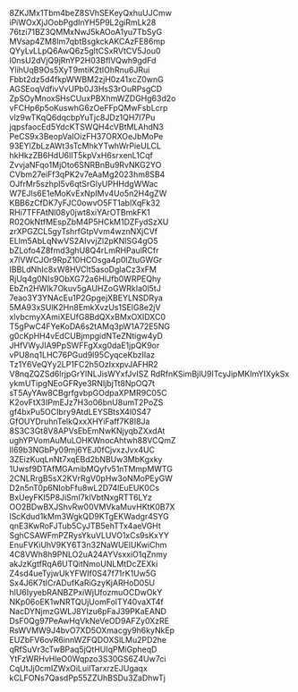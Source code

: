 8ZKJMx1Tbm4beZ8SVhSEKeyQxhuUJCmw
iPiWOxXjJOobPgdInYH5P9L2giRmLk28
76tzi71BZ3QMMxNwJ5kAOoA1yu7TbSyG
MVsap4ZM8lm7qbtBsgkckAKCAzFE86mp
QYyLvLLpQ6AwQ6z5gltCSxRVtCV5Jou0
I0nsU2dVjQ9jRnYP2H03BflVQwh9gdFd
YlihUqB9Os5XyT9mtiK2tIOhRnu6JRui
Fbbt2dz5d4fkpWWBM2zjH0z41xcZ0wnG
AGSEoqVdfivVvUPb0J3HsS3rOuRPsgCD
ZpSOyMnoxSHsCUuxPBXhmWZDGHg63d2o
vFCHp6p5oKuswhG6zOeFFpQMwFsbLcrp
vlz9wTKqQ6dqcbpYuTjc8JDz1QH7I7Pu
jqpsfaocEd5YdcKTSWQH4cVBtMLAhdN3
PeCS9x3BeopVaIOizFH37ORXOeJbMoPe
93EYlZbLzAWt3sTcMhkYTwhWrPieULCL
hkHkzZB6HdU6lIT5kpVxH6srxenL1Cqf
ZvvjaNFqo1MjOto6SNRBnBu9RvNKG2YO
CVbm27eiFf3qPK2v7eAaMg2023hm8SB4
OJfrMr5szhpI5v6qtSrGlyUPHHdgWWac
W7EJIs6E1eMoKvExNpIMv4Uo5n2H4gZW
KBB6zCfDK7yFJC0owvO5FT1ablXqFk32
RHi7TFFAtNl08y0jwt8xiYArOTBmkFK1
R02OkNtfMEspZbM4P5HCkM1DZFydSzXU
zrXPGZCL5gyTshrfGtpVvm4wznNXjCVf
ELlm5AbLqNwVS2AIvvjZl2pKNlSG4gO5
bZLofo4Z8fmd3ghU8Q4rLmRHPaulRCfr
x7lVWCJOr9RpZ10HCOsga4p0lZtuGWGr
IBBLdNhIc8xW8HVClt5asoDglaCz3xFM
RjUq4g0NIs9ObXG72a6HIJfb0WRPEQhy
EbZn2HWIk7Okuv5gAUHZoGWRkIa0l5tJ
7eao3Y3YNAcEu1P2GpgejXBEYLNSDRya
5MA93xSUlK2Hn8EmkXvzUs1SElG8e2jV
xlvbcmyXAmiXEUfG8BdQXxBMxOXIDXC0
T5gPwC4FYeKoDA6s2tAMq3pW1A72E5NG
g0cKpHH4vEdCUBjmpgidNTeZNtigw4yD
JHfVWyJIA9PpSWFFgXxg0daE1jpQK9or
vPU8nq1LHC76PGud9l95CyqceKbzIIaz
Tz1Y6VeQYy2LP1FC2h5OzIxxpvJAFHR2
V8nqZQZSd6lrjpGrYlNLJisWYxfJvISZ
RdRfnKSimBjIU9ITcyJipMKImYIXykSx
ykmUTipgNEoGFRye3RNIjbjTt8NpOQ7t
sT5AyYAw8CBgrfgvbpGOdpaXPMR9C05C
K2ovFtX3IPmEJz7H3o06bnU8umT2PoZS
gf4bxPu5OCIbry9AtdLEYSBtsX4l0S47
GfOUYDruhnTelkQxxXHYiFaff7K8I8Ja
8S3C3Gt8V8APVsEbEmNwKNjyqbZXxdAt
ughYPVomAuMuLOHKWnocAhtwh88VCQmZ
lI69b3NGbPy09mj6YEJ0fCjvxzJvx4UC
3ZEizKuqLnNt7xqEBd2bNBUw3MbKgxky
1Uwsf9DTAfMGAmibMQyfv51nTMmpMWTG
2CNLRrgB5sX2KVrRgV0pHw3oNMoPEyGW
D2n5nT0p6NIobFfu8wL2D74lEuEUK0Cs
BxUeyFKI5P8JiSmI7klVbtNxgRTT6LYz
OO2BDwBXJShvRw00VMVkaMuvHKtK0B7X
lScKdud1kMm3WgkQD9KTgEKWadgr4SYG
qnE3KwRoFJTub5CyJTB5ehTTx4aeVGHt
SghCSAWFmPZRysYkuVLUVO1xCs9sKxYY
EnuFVKiUhV9KY6T3n32NaWUElUKwiChm
4C8VWh8h9PNLO2uA24AYVsxxiO1qZnmy
akJzKgtfRqA6UTQitNmoUNLMtDcZEXki
Z4sd4ueTyjwUkYFWIf0S47f71rK1Uw5G
Sx4J6K7tICrADufKaRiGzyKjARHoD05U
hlU6IyyebRANBZPxiWjUfozmuOCDwOkY
NKp06oEK1wNRTQUjUomFolTY40vaXT4f
NacDYNjmzGWLJ8Ylzu6pFaJ39PKaEAND
DsF0Qg97PeAwHqVkNeVeOD9AFZy0XzRE
RsWVMW9J4bvO7XD5OXmacgy9h6kyNkEp
EUZbFV6ovR6innWZFQDOXSlLMu2PD2he
qRfSuVr3cTwBPaq5jQtHUIqPMiGpheqD
YtFzWRHvHleO0Wqpzo3S30GS6Z4Uw7ci
CqUtJj0cmIZWxOiLuilTarxrzEJUgaqx
kCLFONs7QasdPp55ZZUhBSDu3ZaDhwTj
